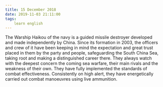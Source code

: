 ```yaml
---
title: 15 December 2018
date: 2019-11-03 21:11:00
tags:
    learn english
---
```


The Warship Haikou of the navy is a guided missile destroyer developed and made independently by China. Since its formation in 2003, the officers and crew of it have been keeping in mind the expectation and great trust placed in them by the party and people, safeguarding the South China Sea, taking root and making a distinguished career there. They always watch with the deepest concern the coming sea warfare, their main rivals and the weakness of their own. They have fully implemented the standards of combat effectiveness. Consistently on high alert, they have energetically carried out combat manoeuvres using live ammunition.